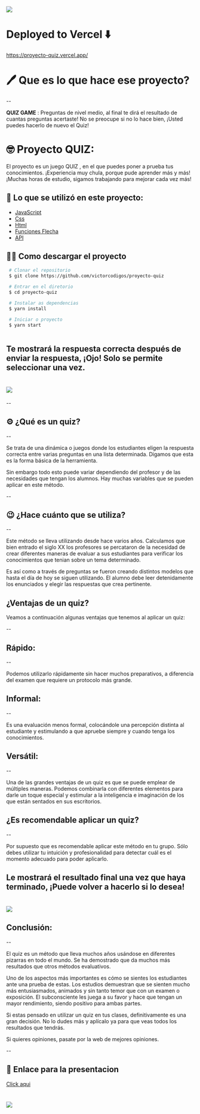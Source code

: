 <h1 aligh="center"> </h1> 

<h1>
  <img src="assets/starting.png"> </img>
  
  </h1> 

  # Deployed to Vercel ⬇️

https://proyecto-quiz.vercel.app/

# 🖊️ Que es lo que hace ese proyecto? 

-- 

**QUIZ GAME** : Preguntas de nivel medio, al final te dirá el resultado de cuantas preguntas acertaste! No se preocupe si no lo hace bien, ¡Usted puedes hacerlo de nuevo el Quiz!


# 🤓 Proyecto QUIZ:

El proyecto es un juego QUIZ , en el que puedes poner a prueba tus conocimientos. ¡Experiencia muy chula, porque pude aprender más y más! ¡Muchas horas de estudio, sigamos trabajando para mejorar cada vez más!

## 🚀 Lo que se utilizó en este proyecto:

- [JavaScript](https://developer.mozilla.org/es/docs/Web/JavaScript)
- [Css](https://developer.mozilla.org/es/docs/Web/CSS)
- [Html](https://developer.mozilla.org/es/docs/Web/HTML)
- [Funciones Flecha](https://developer.mozilla.org/es/docs/Web/JavaScript/Reference/Functions/Arrow_functions)
- [API](https://opentdb.com/api_config.php)


##  👩‍💻 Como descargar el proyecto

```bash
 # Clonar el repositorio
 $ git clone https://github.com/victorcodigos/proyecto-quiz
 
 # Entrar en el diretorio
 $ cd proyecto-quiz

 # Instalar as dependencias
 $ yarn install

 # Iniciar o proyecto
 $ yarn start



```

## Te mostrará la respuesta correcta después de enviar la respuesta, ¡Ojo! Solo se permite seleccionar una vez.


<h1 aligh="center"> </h1> 

<h1>
  <img src="assets/green.png"> </img>
  
  </h1> 



--

## ⚙️ ¿Qué es un quiz?

--


Se trata de una dinámica o juegos donde los estudiantes eligen la respuesta correcta entre varias preguntas en una lista determinada. Digamos que esta es la forma básica de la herramienta.

Sin embargo todo esto puede variar dependiendo del profesor y de las necesidades que tengan los alumnos. Hay muchas variables que se pueden aplicar en este método.

--

## 😉 ¿Hace cuánto que se utiliza?

--

Este método se lleva utilizando desde hace varios años. Calculamos que bien entrado el siglo XX los profesores se percataron de la necesidad de crear diferentes maneras de evaluar a sus estudiantes para verificar los  conocimientos que tenian sobre un tema determinado.

Es así como a través de preguntas se fueron creando distintos modelos que hasta el día de hoy se  siguen utilizando. El alumno debe leer detenidamente los enunciados y elegir las respuestas que crea pertinente.

## ¿Ventajas de un quiz?

Veamos a continuación algunas ventajas que tenemos al aplicar un quiz:

--

## Rápido: 
-- 

Podemos utilizarlo rápidamente sin hacer muchos preparativos, a diferencia del examen que requiere un protocolo más grande.

## Informal:

--

Es una evaluación menos formal, colocándole una percepción distinta al estudiante y estimulando a que apruebe siempre y cuando tenga los conocimientos.

## Versátil: 

--

Una de las grandes ventajas de un quiz es que se puede emplear de múltiples maneras. Podemos combinarla con diferentes elementos para darle un toque especial y estimular a la 
inteligencia e imaginación de los que están sentados en sus escritorios.

## ¿Es recomendable aplicar un quiz?

--

Por supuesto que es recomendable aplicar este método en tu grupo. Sólo debes utilizar tu intuición y profesionalidad para detectar cuál es el momento adecuado para poder aplicarlo. 


##  Le mostrará el resultado final una vez que haya terminado, ¡Puede volver a hacerlo si lo desea!

<h1 aligh="center"> </h1> 

<h1>
  <img src="assets/results.png"> </img>
  
  </h1> 

## Conclusión: 

-- 

El quiz es un método que lleva muchos años usándose en diferentes pizarras en todo el mundo. Se ha demostrado que da muchos más resultados que otros métodos evaluativos.

Uno de los aspectos más importantes es cómo se sientes los estudiantes ante una prueba de estas. Los estudios demuestran que se sienten mucho más entusiasmados, animados y sin tanto temor que con un examen o exposición. El subconsciente les juega a su favor y hace que tengan un mayor rendimiento, siendo positivo para ambas partes.

Si estas pensado en utilizar un quiz en tus clases, definitivamente es una gran decisión. No lo dudes más y aplícalo ya para que veas todos los resultados que tendrás.

Si quieres opiniones, pasate por la web de mejores opiniones.

--


## 🔗 Enlace para la presentacion

[Click aqui](https://github.com/victorcodigos/proyecto-quiz)


<h1 aligh="center"> </h1> 

<h1>
  <img src="assets/cranio.jpg"> </img>
  
  </h1> 

